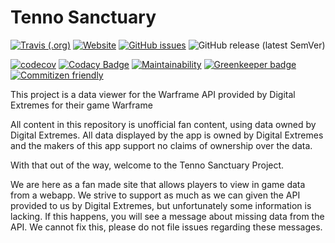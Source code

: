 # Tenno Sanctuary

[![Travis (.org)](https://img.shields.io/travis/codemastermick/FrameTracker)](https://travis-ci.org/codemastermick/FrameTracker)
[![Website](https://img.shields.io/website/http/tenno-sanctuary.web.app?down_color=red&down_message=offline&up_message=up)](https://tenno-sanctuary.web.app)
[![GitHub issues](https://img.shields.io/github/issues/codemastermick/FrameTracker)](https://github.com/codemastermick/FrameTracker/issues)
![GitHub release (latest SemVer)](https://img.shields.io/github/v/release/codemastermick/FrameTracker)

[![codecov](https://codecov.io/gh/codemastermick/FrameTracker/branch/master/graph/badge.svg)](https://codecov.io/gh/codemastermick/FrameTracker)
[![Codacy Badge](https://api.codacy.com/project/badge/Grade/b091e9b3211a491bbf949b60dcf2011a)](https://www.codacy.com/app/codemastermick/FrameTracker?utm_source=github.com&amp;utm_medium=referral&amp;utm_content=codemastermick/FrameTracker&amp;utm_campaign=Badge_Grade)
[![Maintainability](https://api.codeclimate.com/v1/badges/d17298f06631349f0f8c/maintainability)](https://codeclimate.com/github/codemastermick/FrameTracker/maintainability)
[![Greenkeeper badge](https://badges.greenkeeper.io/codemastermick/FrameTracker.svg)](https://greenkeeper.io/)
[![Commitizen friendly](https://img.shields.io/badge/commitizen-friendly-brightgreen.svg)](http://commitizen.github.io/cz-cli/)

This project is a data viewer for the Warframe API provided by Digital Extremes for their game Warframe

All content in this repository is unofficial fan content, using data owned by Digital Extremes. All data displayed by the app is owned by Digital Extremes and the makers of this app support no claims of ownership over the data.

With that out of the way, welcome to the Tenno Sanctuary Project.

We are here as a fan made site that allows players to view in game data from a webapp. We strive to support as much as we can given the API provided to us by Digital Extremes, but unfortunately some information is lacking. If this happens, you will see a message about missing data from the API. We cannot fix this, please do not file issues regarding these messages.
